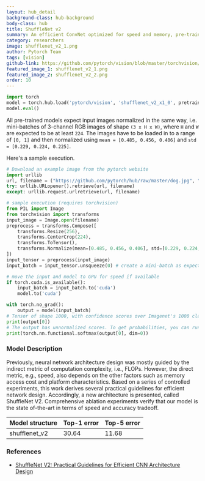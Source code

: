 ```yaml
---
layout: hub_detail
background-class: hub-background
body-class: hub
title: ShuffleNet v2
summary: An efficient ConvNet optimized for speed and memory, pre-trained on Imagenet
category: researchers
image: shufflenet_v2_1.png
author: Pytorch Team
tags: [vision]
github-link: https://github.com/pytorch/vision/blob/master/torchvision/models/shufflenetv2.py
featured_image_1: shufflenet_v2_1.png
featured_image_2: shufflenet_v2_2.png
order: 10
---
```


```python
import torch
model = torch.hub.load('pytorch/vision', 'shufflenet_v2_x1_0', pretrained=True)
model.eval()
```

All pre-trained models expect input images normalized in the same way,
i.e. mini-batches of 3-channel RGB images of shape `(3 x H x W)`, where `H` and `W` are expected to be at least `224`.
The images have to be loaded in to a range of `[0, 1]` and then normalized using `mean = [0.485, 0.456, 0.406]`
and `std = [0.229, 0.224, 0.225]`.

Here's a sample execution.

```python
# Download an example image from the pytorch website
import urllib
url, filename = ("https://github.com/pytorch/hub/raw/master/dog.jpg", "dog.jpg")
try: urllib.URLopener().retrieve(url, filename)
except: urllib.request.urlretrieve(url, filename)
```

```python
# sample execution (requires torchvision)
from PIL import Image
from torchvision import transforms
input_image = Image.open(filename)
preprocess = transforms.Compose([
    transforms.Resize(256),
    transforms.CenterCrop(224),
    transforms.ToTensor(),
    transforms.Normalize(mean=[0.485, 0.456, 0.406], std=[0.229, 0.224, 0.225]),
])
input_tensor = preprocess(input_image)
input_batch = input_tensor.unsqueeze(0) # create a mini-batch as expected by the model

# move the input and model to GPU for speed if available
if torch.cuda.is_available():
    input_batch = input_batch.to('cuda')
    model.to('cuda')

with torch.no_grad():
    output = model(input_batch)
# Tensor of shape 1000, with confidence scores over Imagenet's 1000 classes
print(output[0])
# The output has unnormalized scores. To get probabilities, you can run a softmax on it.
print(torch.nn.functional.softmax(output[0], dim=0))

```

### Model Description

Previously, neural network architecture design was mostly guided by the indirect metric of computation complexity, i.e., FLOPs. However, the direct metric, e.g., speed, also depends on the other factors such as memory access cost and platform characteristics. Based on a series of controlled experiments, this work derives several practical guidelines for efficient network design. Accordingly, a new architecture is presented, called ShuffleNet V2. Comprehensive ablation experiments verify that our model is the state of-the-art in terms of speed and accuracy tradeoff.

| Model structure | Top-1 error | Top-5 error |
| --------------- | ----------- | ----------- |
|  shufflenet_v2       | 30.64       | 11.68       |


### References

 - [ShuffleNet V2: Practical Guidelines for Efficient CNN Architecture Design](https://arxiv.org/abs/1807.11164)

